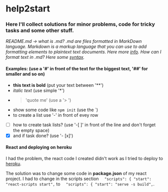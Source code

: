 # help2start
### Here I'll collect solutions for minor problems, code for tricky tasks and some other stuff.

*README.md -> what is .md? .md are files formatted in MarkDown language. Markdown is a markup language that you can use to add formatting elements to plaintext text documents. Here more [info](https://www.markdownguide.org/getting-started/). How can I format text in .md? Here some [syntax](https://docs.github.com/en/github/writing-on-github/basic-writing-and-formatting-syntax).*

#### Examples: (use a '#' in front of the text for the biggest text, '##' for smaller and so on)
- **this text is bold** (put your text between '**')
- *italic text* (use simple '*')
- > 'quote me' (use a '> ')
- show some code like `npm init` (use the `)
- to create a list use '-' in front of evey row
 - [ ] how to create task lists? (use '-[ ]' in front of the line and don't forget the empty space)
 - [x] and if task done? (use '- [x]')
 
 #### React and deploying on heroku
 I had the problem, the react code I created didn't work as I tried to deploy to [heroku](www.heroku.com).

The solution was to change some code in **package.json** of my react project.
I had to change in the scripts section 
`  "scripts": {
    "start": "react-scripts start",` to 
    `  "scripts": {
    "start": "serve -s build",`.
